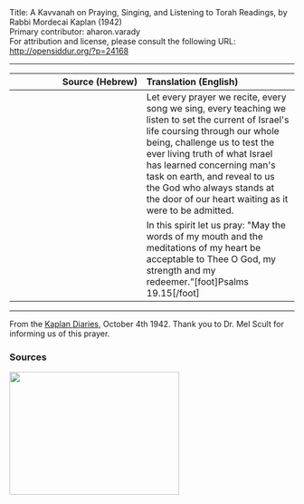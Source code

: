 <html>
<head></head>
<body>
Title: A Kavvanah on Praying, Singing, and Listening to Torah Readings, by Rabbi Mordecai Kaplan (1942)<br />
Primary contributor: aharon.varady<br />
For attribution and license, please consult the following URL: <a href="http://opensiddur.org/?p=24168">http://opensiddur.org/?p=24168</a>
<p />
<hr />

<table style="margin-left: auto;margin-right: auto;" class="draggable">
<thead><tr><th id="x" style="text-align: right;">Source (Hebrew)</th><th style="text-align: left;">Translation (English)</th></tr></thead>
<tbody>
<tr><td style="vertical-align:top;" width="46%">
<div class="liturgy"><span lang="he">

</span></div></td>
 
<td style="vertical-align:top;" width="53%">
<div class="english">
Let every prayer we recite, 
every song we sing, 
every teaching we listen to 
set the current of Israel's life 
coursing through our whole being, 
challenge us to test the ever living truth 
of what Israel has learned concerning man's task on earth, 
and reveal to us the God who always stands at the door of our heart 
waiting as it were to be admitted. 
</div></td></tr>


<tr><td style="vertical-align:top;" width="46%">
<div class="liturgy"><span lang="he">

</span></div></td>
 
<td style="vertical-align:top;" width="53%">
<div class="english">
In this spirit let us pray: 
"May the words of my mouth
and the meditations of my heart 
be acceptable to Thee O God, 
my strength and my redeemer.”[foot]Psalms 19.15[/foot]
</div></td></tr>
</tbody></table>

<hr />
 
From the <a href="http://garfield.jtsa.edu:1801/view/action/singleViewer.do?dvs=1552328780094~44&locale=en_US&VIEWER_URL=/view/action/singleViewer.do?&DELIVERY_RULE_ID=10&frameId=1&usePid1=true&usePid2=true">Kaplan Diaries</a>, October 4th 1942. Thank you to Dr. Mel Scult for informing us of this prayer.

<h3>Sources</h3>

<a href="https://opensiddur.org/wp-content/uploads/2019/03/Mordecai-Kaplan-Diaries-End-of-4-October-1942.png"><img src="https://opensiddur.org/wp-content/uploads/2019/03/Mordecai-Kaplan-Diaries-End-of-4-October-1942-300x217.png" alt="" width="300" height="217" class="alignnone size-medium wp-image-24171" /></a>
</body>
</html>